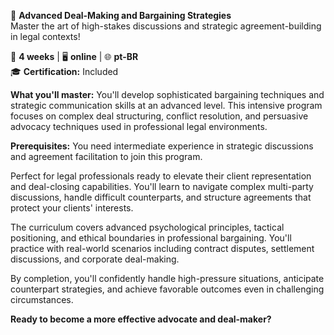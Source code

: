 🚀 **Advanced Deal-Making and Bargaining Strategies**  
Master the art of high-stakes discussions and strategic agreement-building in legal contexts!

📅 **4 weeks** | 🖥 **online** | 🌐 **pt-BR**  
🎓 **Certification:** Included

**What you'll master:**
You'll develop sophisticated bargaining techniques and strategic communication skills at an advanced level. This intensive program focuses on complex deal structuring, conflict resolution, and persuasive advocacy techniques used in professional legal environments.

**Prerequisites:**
You need intermediate experience in strategic discussions and agreement facilitation to join this program.

Perfect for legal professionals ready to elevate their client representation and deal-closing capabilities. You'll learn to navigate complex multi-party discussions, handle difficult counterparts, and structure agreements that protect your clients' interests.

The curriculum covers advanced psychological principles, tactical positioning, and ethical boundaries in professional bargaining. You'll practice with real-world scenarios including contract disputes, settlement discussions, and corporate deal-making.

By completion, you'll confidently handle high-pressure situations, anticipate counterpart strategies, and achieve favorable outcomes even in challenging circumstances.

**Ready to become a more effective advocate and deal-maker?**